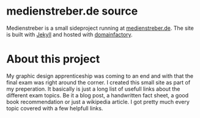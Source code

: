 medienstreber.de source
=================================================

Medienstreber is a small sideproject running at [medienstreber.de](http://medienstreber.de). The site is built with [Jekyll](https://jekyllrb.com/) and hosted with [domainfactory](http://www.df.eu/kwk/480999).

About this project
=======

My graphic design apprenticeship was coming to an end and with that the final exam was right around the corner. I created this small site as part of my preperation. It basically is just a long list of usefull links about the different exam topics. Be it a blog post, a handwritten fact sheet, a good book recommendation or just a wikipedia article. I got pretty much every topic covered with a few helpfull links.
